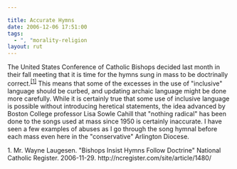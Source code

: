 ```yaml
---

title: Accurate Hymns
date: 2006-12-06 17:51:00
tags:
  - ", "morality-religion
layout: rut
---
```


The United States Conference of Catholic Bishops decided last month in their fall meeting that it is time for the hymns sung in mass to be doctrinally correct.<sup>[\[1\]][ref1]</sup>  This means that some of the excesses in the use of "inclusive" language should be curbed, and updating archaic language might be done more carefully.  While it is certainly true that some use of inclusive language is possible without introducing heretical statements, the idea advanced by Boston College professor Lisa Sowle Cahill that "nothing radical" has been done to the songs used at mass since 1950 is certainly inaccurate.  I have seen a few examples of abuses as I go through the song hymnal before each mass even here in the "conservative" Arlington Diocese. 

<div markdown="1" class="postrefs">
1. Mr. Wayne Laugesen.  "Bishops Insist Hymns Follow Doctrine"  National Catholic Register.  2006-11-29.  http://ncregister.com/site/article/1480/
</div>

[ref1]: http://ncregister.com/site/article/1480/ "Bishops Insist Hymns Follow Doctrine"

